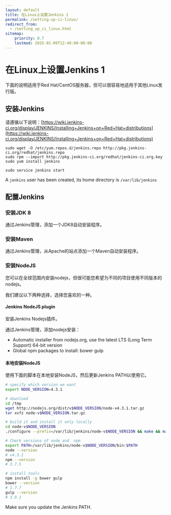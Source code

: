 ```yaml
---
layout: default
title: 在Linux上设置Jenkins 1
permalink: /setting-up-ci-linux/
redirect_from:
  - /setting_up_ci_linux.html
sitemap:
    priority: 0.7
    lastmod: 2015-01-09T12:40:00-00:00
---
```


# <i class="fa fa-stethoscope"></i> 在Linux上设置Jenkins 1

下面的说明适用于Red Hat/CentOS服务器，但可以很容易地适用于其他Linux发行版。

## 安装Jenkins

请遵循以下说明：[https://wiki.jenkins-ci.org/display/JENKINS/Installing+Jenkins+on+Red+Hat+distributions](https://wiki.jenkins-ci.org/display/JENKINS/Installing+Jenkins+on+Red+Hat+distributions)

~~~~
sudo wget -O /etc/yum.repos.d/jenkins.repo http://pkg.jenkins-ci.org/redhat/jenkins.repo
sudo rpm --import http://pkg.jenkins-ci.org/redhat/jenkins-ci.org.key
sudo yum install jenkins

sudo service jenkins start
~~~~

A `jenkins` user has been created, its home directory is `/var/lib/jenkins`

## 配置Jenkins

### 安装JDK 8

通过Jenkins管理，添加一个JDK8自动安装程序。

### 安装Maven

通过Jenkins管理，从Apache的站点添加一个Maven自动安装程序。

### 安装NodeJS

您可以在全球范围内安装nodejs，但很可能您希望为不同的项目使用不同版本的nodejs。

我们建议以下两种选择，选择您喜欢的一种。

#### Jenkins NodeJS plugin

安装Jenkins Nodejs插件。

通过Jenkins管理，添加nodejs安装：

- Automatic installer from nodejs.org, use the latest LTS (Long Term Support) 64-bit version
- Global npm packages to install: bower gulp

#### 本地安装NodeJS

使用下面的脚本在本地安装NodeJS，然后更新Jenkins PATH以使用它。

~~~ bash
# specify which version we want
export NODE_VERSION=4.3.1

# download
cd /tmp
wget http://nodejs.org/dist/v$NODE_VERSION/node-v4.3.1.tar.gz
tar xvfz node-v$NODE_VERSION.tar.gz

# build it and install it only locally
cd node-v$NODE_VERSION
./configure --prefix=/var/lib/jenkins/node-v$NODE_VERSION && make && make install

# Check versions of node and  npm
export PATH=/var/lib/jenkins/node-v$NODE_VERSION/bin:$PATH
node --version
# v4.3.1
npm --version
# 3.7.5

# install tools
npm install -g bower gulp
bower --version
# 1.7.7
gulp --version
# 3.9.1
~~~

Make sure you update the Jenkins PATH.
